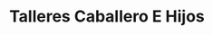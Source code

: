 ---
title: "Talleres Caballero E Hijos"
url: /lleida/talleres-caballero-e-hijos/
shop: Autowerkstatt
---